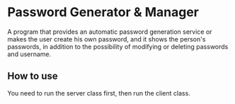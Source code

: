 # Password Generator & Manager
A program that provides an automatic password generation service or makes the user create his own password, and it shows the person's passwords, in addition to the possibility of modifying or deleting passwords and username.
## How to use
You need to run the server class first, then run the client class.
